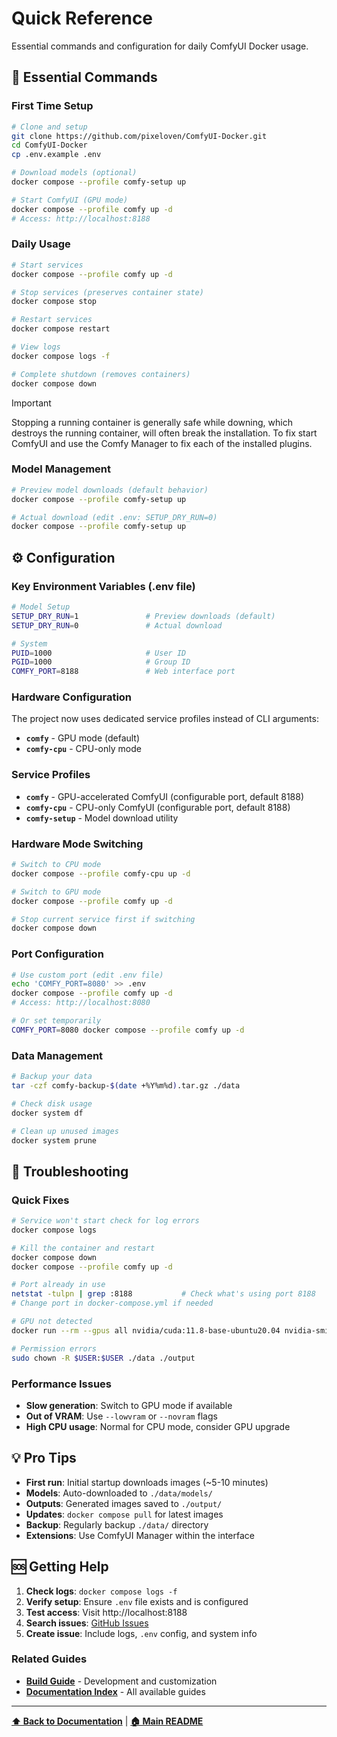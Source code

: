 # Quick Reference

Essential commands and configuration for daily ComfyUI Docker usage.

## 🚀 Essential Commands

### First Time Setup
```bash
# Clone and setup
git clone https://github.com/pixeloven/ComfyUI-Docker.git
cd ComfyUI-Docker
cp .env.example .env

# Download models (optional)
docker compose --profile comfy-setup up

# Start ComfyUI (GPU mode)
docker compose --profile comfy up -d
# Access: http://localhost:8188
```

### Daily Usage

```bash
# Start services
docker compose --profile comfy up -d

# Stop services (preserves container state)
docker compose stop

# Restart services
docker compose restart

# View logs
docker compose logs -f

# Complete shutdown (removes containers)
docker compose down
```
> [!IMPORTANT]  
> Stopping a running container is generally safe while downing, which destroys the running container, will often break the installation. To fix start ComfyUI and use the Comfy Manager to fix each of the installed plugins. 

### Model Management
```bash
# Preview model downloads (default behavior)
docker compose --profile comfy-setup up

# Actual download (edit .env: SETUP_DRY_RUN=0)
docker compose --profile comfy-setup up
```

## ⚙️ Configuration

### Key Environment Variables (.env file)
```bash
# Model Setup
SETUP_DRY_RUN=1               # Preview downloads (default)
SETUP_DRY_RUN=0               # Actual download

# System
PUID=1000                     # User ID
PGID=1000                     # Group ID
COMFY_PORT=8188               # Web interface port
```

### Hardware Configuration
The project now uses dedicated service profiles instead of CLI arguments:
- **`comfy`** - GPU mode (default)
- **`comfy-cpu`** - CPU-only mode

### Service Profiles
- **`comfy`** - GPU-accelerated ComfyUI (configurable port, default 8188)
- **`comfy-cpu`** - CPU-only ComfyUI (configurable port, default 8188)
- **`comfy-setup`** - Model download utility

### Hardware Mode Switching
```bash
# Switch to CPU mode
docker compose --profile comfy-cpu up -d

# Switch to GPU mode
docker compose --profile comfy up -d

# Stop current service first if switching
docker compose down
```

### Port Configuration
```bash
# Use custom port (edit .env file)
echo 'COMFY_PORT=8080' >> .env
docker compose --profile comfy up -d
# Access: http://localhost:8080

# Or set temporarily
COMFY_PORT=8080 docker compose --profile comfy up -d
```

### Data Management
```bash
# Backup your data
tar -czf comfy-backup-$(date +%Y%m%d).tar.gz ./data

# Check disk usage
docker system df

# Clean up unused images
docker system prune
```

## 🐛 Troubleshooting

### Quick Fixes
```bash
# Service won't start check for log errors
docker compose logs

# Kill the container and restart
docker compose down 
docker compose --profile comfy up -d

# Port already in use
netstat -tulpn | grep :8188           # Check what's using port 8188
# Change port in docker-compose.yml if needed

# GPU not detected
docker run --rm --gpus all nvidia/cuda:11.8-base-ubuntu20.04 nvidia-smi

# Permission errors
sudo chown -R $USER:$USER ./data ./output
```

### Performance Issues
- **Slow generation**: Switch to GPU mode if available
- **Out of VRAM**: Use `--lowvram` or `--novram` flags
- **High CPU usage**: Normal for CPU mode, consider GPU upgrade

## 💡 Pro Tips

- **First run**: Initial startup downloads images (~5-10 minutes)
- **Models**: Auto-downloaded to `./data/models/`
- **Outputs**: Generated images saved to `./output/`
- **Updates**: `docker compose pull` for latest images
- **Backup**: Regularly backup `./data/` directory
- **Extensions**: Use ComfyUI Manager within the interface

## 🆘 Getting Help

1. **Check logs**: `docker compose logs -f`
2. **Verify setup**: Ensure `.env` file exists and is configured
3. **Test access**: Visit http://localhost:8188
4. **Search issues**: [GitHub Issues](https://github.com/pixeloven/ComfyUI-Docker/issues)
5. **Create issue**: Include logs, `.env` config, and system info

### Related Guides
- **[Build Guide](BUILD.md)** - Development and customization
- **[Documentation Index](README.md)** - All available guides

---

**[⬆ Back to Documentation](README.md)** | **[🏠 Main README](../README.md)**
